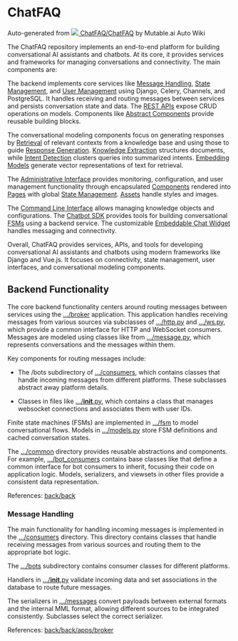 ChatFAQ
=======

Auto-generated from [![](https://github.com/favicon.ico) ChatFAQ/ChatFAQ](https://github.com/ChatFAQ/ChatFAQ) by Mutable.ai Auto Wiki

The ChatFAQ repository implements an end-to-end platform for building conversational AI assistants and chatbots. At its core, it provides services and frameworks for managing conversations and connectivity. The main components are:

The backend implements core services like [Message Handling](https://github.com/ChatFAQ/ChatFAQ#message-handling), [State Management](https://github.com/ChatFAQ/ChatFAQ#state-management), and [User Management](https://github.com/ChatFAQ/ChatFAQ#user-management) using Django, Celery, Channels, and PostgreSQL. It handles receiving and routing messages between services and persists conversation state and data. The [REST APIs](https://github.com/ChatFAQ/ChatFAQ#rest-apis) expose CRUD operations on models. Components like [Abstract Components](https://github.com/ChatFAQ/ChatFAQ#abstract-components) provide reusable building blocks.

The conversational modeling components focus on generating responses by [Retrieval](https://github.com/ChatFAQ/ChatFAQ#retrieval) of relevant contexts from a knowledge base and using those to guide [Response Generation](https://github.com/ChatFAQ/ChatFAQ#response-generation). [Knowledge Extraction](https://github.com/ChatFAQ/ChatFAQ#knowledge-extraction) structures documents, while [Intent Detection](https://github.com/ChatFAQ/ChatFAQ#intent-detection) clusters queries into summarized intents. [Embedding Models](https://github.com/ChatFAQ/ChatFAQ#embedding-models) generate vector representations of text for retrieval.

The [Administrative Interface](https://github.com/ChatFAQ/ChatFAQ#administrative-interface) provides monitoring, configuration, and user management functionality through encapsulated [Components](https://github.com/ChatFAQ/ChatFAQ#components) rendered into [Pages](https://github.com/ChatFAQ/ChatFAQ#pages) with global [State Management](https://github.com/ChatFAQ/ChatFAQ#state-management). [Assets](https://github.com/ChatFAQ/ChatFAQ#assets) handle styles and images.

The [Command Line Interface](https://github.com/ChatFAQ/ChatFAQ#command-line-interface) allows managing knowledge objects and configurations. The [Chatbot SDK](https://github.com/ChatFAQ/ChatFAQ#chatbot-sdk) provides tools for building conversational [FSMs](https://github.com/ChatFAQ/ChatFAQ#fsms) using a backend service. The customizable [Embeddable Chat Widget](https://github.com/ChatFAQ/ChatFAQ#embeddable-chat-widget) handles messaging and connectivity.

Overall, ChatFAQ provides services, APIs, and tools for developing conversational AI assistants and chatbots using modern frameworks like Django and Vue.js. It focuses on connectivity, state management, user interfaces, and conversational modeling components.

Backend Functionality
---------------------

The core backend functionality centers around routing messages between services using the […/broker](https://github.com/ChatFAQ/ChatFAQ/blob/c3fcd5af7a32132802da6bbcdb6321c345a9cc8e/back/back/apps/broker) application. This application handles receiving messages from various sources via subclasses of […/http.py](https://github.com/ChatFAQ/ChatFAQ/blob/c3fcd5af7a32132802da6bbcdb6321c345a9cc8e/back/back/common/abs/bot_consumers/http.py) and […/ws.py](https://github.com/ChatFAQ/ChatFAQ/blob/c3fcd5af7a32132802da6bbcdb6321c345a9cc8e/back/back/common/abs/bot_consumers/ws.py), which provide a common interface for HTTP and WebSocket consumers. Messages are modeled using classes like from […/message.py](https://github.com/ChatFAQ/ChatFAQ/blob/c3fcd5af7a32132802da6bbcdb6321c345a9cc8e/back/back/apps/broker/models/message.py), which represents conversations and the messages within them.

Key components for routing messages include:

*   The /bots subdirectory of […/consumers](https://github.com/ChatFAQ/ChatFAQ/blob/c3fcd5af7a32132802da6bbcdb6321c345a9cc8e/back/back/apps/broker/consumers), which contains classes that handle incoming messages from different platforms. These subclasses abstract away platform details.

*   Classes in files like […/__init__.py](https://github.com/ChatFAQ/ChatFAQ/blob/c3fcd5af7a32132802da6bbcdb6321c345a9cc8e/back/back/apps/broker/consumers/__init__.py), which contains a class that manages websocket connections and associates them with user IDs.

Finite state machines (FSMs) are implemented in […/fsm](https://github.com/ChatFAQ/ChatFAQ/blob/c3fcd5af7a32132802da6bbcdb6321c345a9cc8e/back/back/apps/fsm) to model conversational flows. Models in […/models.py](https://github.com/ChatFAQ/ChatFAQ/blob/c3fcd5af7a32132802da6bbcdb6321c345a9cc8e/back/back/apps/fsm/models.py) store FSM definitions and cached conversation states.

The […/common](https://github.com/ChatFAQ/ChatFAQ/blob/c3fcd5af7a32132802da6bbcdb6321c345a9cc8e/back/back/common) directory provides reusable abstractions and components. For example, […/bot_consumers](https://github.com/ChatFAQ/ChatFAQ/blob/c3fcd5af7a32132802da6bbcdb6321c345a9cc8e/back/back/common/abs/bot_consumers) contains base classes like that define a common interface for bot consumers to inherit, focusing their code on application logic. Models, serializers, and viewsets in other files provide a consistent data representation.

References: [back/back](https://github.com/ChatFAQ/ChatFAQ/blob/c3fcd5af7a32132802da6bbcdb6321c345a9cc8e/back/back)

### Message Handling

The main functionality for handling incoming messages is implemented in the […/consumers](https://github.com/ChatFAQ/ChatFAQ/blob/c3fcd5af7a32132802da6bbcdb6321c345a9cc8e/back/back/apps/broker/consumers) directory. This directory contains classes that handle receiving messages from various sources and routing them to the appropriate bot logic.

The […/bots](https://github.com/ChatFAQ/ChatFAQ/blob/c3fcd5af7a32132802da6bbcdb6321c345a9cc8e/back/back/apps/broker/consumers/bots) subdirectory contains consumer classes for different platforms.

Handlers in […/__init__.py](https://github.com/ChatFAQ/ChatFAQ/blob/c3fcd5af7a32132802da6bbcdb6321c345a9cc8e/back/back/apps/broker/models/__init__.py) validate incoming data and set associations in the database to route future messages.

The serializers in […/messages](https://github.com/ChatFAQ/ChatFAQ/blob/c3fcd5af7a32132802da6bbcdb6321c345a9cc8e/back/back/apps/broker/serializers/messages) convert payloads between external formats and the internal MML format, allowing different sources to be integrated consistently. Subclasses select the correct serializer.

References: [back/back/apps/broker](https://github.com/ChatFAQ/ChatFAQ/blob/c3fcd5af7a32132802da6bbcdb6321c345a9cc8e/back/back/apps/broker)

